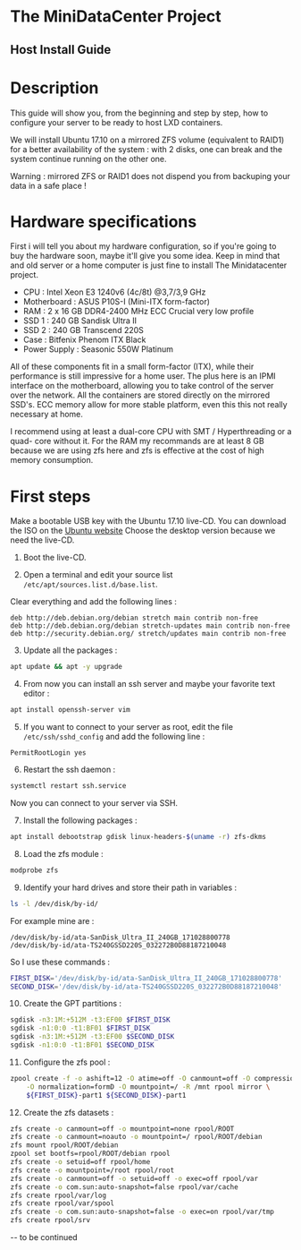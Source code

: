 # The MiniDataCenter Project
## Host Install Guide

Description
===========

This guide will show you, from the beginning and step by step, how to configure
your server to be ready to host LXD containers.

We will install Ubuntu 17.10 on a mirrored ZFS volume (equivalent to RAID1) for
a better availability of the system : with 2 disks, one can break and the system
continue running on the other one.

Warning : mirrored ZFS or RAID1 does not dispend you from backuping your data in
a safe place !

Hardware specifications
=======================

First i will tell you about my hardware configuration, so if you're going to buy
the hardware soon, maybe it'll give you some idea. Keep in mind that and old
server or a home computer is just fine to install The Minidatacenter project.

- CPU : Intel Xeon E3 1240v6 (4c/8t) @3,7/3,9 GHz
- Motherboard : ASUS P10S-I (Mini-ITX form-factor)
- RAM : 2 x 16 GB DDR4-2400 MHz ECC Crucial very low profile
- SSD 1 : 240 GB Sandisk Ultra II
- SSD 2 : 240 GB Transcend 220S
- Case : Bitfenix Phenom ITX Black
- Power Supply : Seasonic 550W Platinum

All of these components fit in a small form-factor (ITX), while their
performance is still impressive for a home user.
The plus here is an IPMI interface on the motherboard, allowing you to take
control of the server over the network.
All the containers are stored directly on the mirrored SSD's.
ECC memory allow for more stable platform, even this this not really necessary
at home.

I recommend using at least a dual-core CPU with SMT / Hyperthreading or a quad-
core without it.
For the RAM my recommands are at least 8 GB because we are using zfs here and
zfs is effective at the cost of high memory consumption.

First steps
===========

Make a bootable USB key with the Ubuntu 17.10 live-CD.
You can download the ISO on the [Ubuntu website](https://www.ubuntu.com/download/alternative-downloads)
Choose the desktop version because we need the live-CD.

1. Boot the live-CD.

2. Open a terminal and edit your source list `/etc/apt/sources.list.d/base.list`.

Clear everything and add the following lines :
```
deb http://deb.debian.org/debian stretch main contrib non-free
deb http://deb.debian.org/debian stretch-updates main contrib non-free
deb http://security.debian.org/ stretch/updates main contrib non-free
```

3. Update all the packages :
```bash
apt update && apt -y upgrade
```

4. From now you can install an ssh server and maybe your favorite text editor :
```bash
apt install openssh-server vim
```

5. If you want to connect to your server as root, edit the file
`/etc/ssh/sshd_config` and add the following line :
```
PermitRootLogin yes
```

6. Restart the ssh daemon :
```bash
systemctl restart ssh.service
```
Now you can connect to your server via SSH.

7. Install the following packages :
```bash
apt install debootstrap gdisk linux-headers-$(uname -r) zfs-dkms
```

8. Load the zfs module :
```bash
modprobe zfs
```

9. Identify your hard drives and store their path in variables :
```bash
ls -l /dev/disk/by-id/
```
For example mine are :
```
/dev/disk/by-id/ata-SanDisk_Ultra_II_240GB_171028800778
/dev/disk/by-id/ata-TS240GSSD220S_032272B0D88187210048
```
So I use these commands :
```bash
FIRST_DISK='/dev/disk/by-id/ata-SanDisk_Ultra_II_240GB_171028800778'
SECOND_DISK='/dev/disk/by-id/ata-TS240GSSD220S_032272B0D88187210048'
```

10. Create the GPT partitions :
```bash
sgdisk -n3:1M:+512M -t3:EF00 $FIRST_DISK 
sgdisk -n1:0:0 -t1:BF01 $FIRST_DISK
sgdisk -n3:1M:+512M -t3:EF00 $SECOND_DISK
sgdisk -n1:0:0 -t1:BF01 $SECOND_DISK
```

11. Configure the zfs pool :
```bash
zpool create -f -o ashift=12 -O atime=off -O canmount=off -O compression=lz4 \
    -O normalization=formD -O mountpoint=/ -R /mnt rpool mirror \
    ${FIRST_DISK}-part1 ${SECOND_DISK}-part1
```

12. Create the zfs datasets :
```bash
zfs create -o canmount=off -o mountpoint=none rpool/ROOT
zfs create -o canmount=noauto -o mountpoint=/ rpool/ROOT/debian
zfs mount rpool/ROOT/debian
zpool set bootfs=rpool/ROOT/debian rpool
zfs create -o setuid=off rpool/home
zfs create -o mountpoint=/root rpool/root
zfs create -o canmount=off -o setuid=off -o exec=off rpool/var
zfs create -o com.sun:auto-snapshot=false rpool/var/cache
zfs create rpool/var/log
zfs create rpool/var/spool
zfs create -o com.sun:auto-snapshot=false -o exec=on rpool/var/tmp
zfs create rpool/srv
```
-- to be continued
